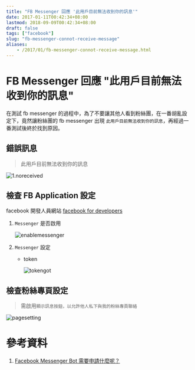 ```yaml
---
title: "FB Messenger 回應 '此用戶目前無法收到你的訊息'"
date: 2017-01-11T00:42:34+08:00
lastmod: 2018-09-09T00:42:34+08:00
draft: false
tags: ["facebook"]
slug: "fb-messenger-connot-receive-message"
aliases:
    - /2017/01/fb-messenger-connot-receive-message.html
---
```

# FB Messenger 回應 "此用戶目前無法收到你的訊息"
在測試 fb messenger 的過程中，為了不要讓其他人看到粉絲團，在一番胡亂設定下，竟然讓粉絲團的 fb messenger 出現 `此用戶目前無法收到你的訊息`，再經過一番測試後終於找到原因。

## 錯誤訊息

> 此用戶目前無法收到你的訊息

![1.noreceived](https://cloud.githubusercontent.com/assets/3851540/21815625/5616dbf0-d798-11e6-8d35-cfbe41cc4061.png)


## 檢查 FB Application 設定
facebook 開發人員網站 [facebook for developers](https://developers.facebook.com/)

1. `Messenger` 是否啟用
    
    ![enablemessenger](https://cloud.githubusercontent.com/assets/3851540/21815636/61043774-d798-11e6-8e82-4bc924e2d534.png)

2. `Messenger` 設定
    - token 
        
        ![tokengot](https://cloud.githubusercontent.com/assets/3851540/21815695/8b393e7c-d798-11e6-961b-3f4ed08124fb.png)


## 檢查粉絲專頁設定

> 需啟用`顯示訊息按鈕，以允許他人私下與我的粉絲專頁聯絡`

![pagesetting](https://cloud.githubusercontent.com/assets/3851540/21815626/561a1fc2-d798-11e6-80d6-a9ec8d379be8.png)


# 參考資料
1. [Facebook Messenger Bot 需要申請什麼呢？](http://blog.yowko.com/2016/12/facebook-messenger-bot.html)